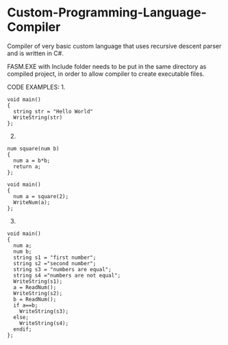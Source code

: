 # Custom-Programming-Language-Compiler
Compiler of very basic custom language that uses recursive descent parser and is written in C#.

FASM.EXE with Include folder needs to be put in the same directory as compiled project,
in order to allow compiler to create executable files.

CODE EXAMPLES:
1.
```
void main()
{
  string str = "Hello World"
  WriteString(str)
};
```
2.
```
num square(num b)
{
  num a = b*b;
  return a;
};

void main()
{
  num a = square(2);
  WriteNum(a);
};
```
3.
```
void main()
{
  num a;
  num b;
  string s1 = "first number";
  string s2 ="second number";
  string s3 = "numbers are equal";
  string s4 ="numbers are not equal";
  WriteString(s1);
  a = ReadNum();
  WriteString(s2);
  b = ReadNum();
  if a==b;
    WriteString(s3);
  else;
    WriteString(s4);
  endif;
};
```
